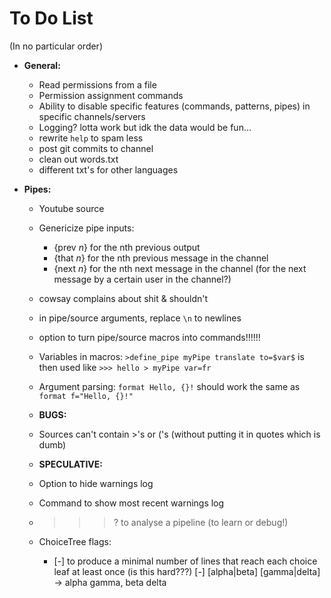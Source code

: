 # To Do List

(In no particular order)


* **General:**
    * Read permissions from a file
    * Permission assignment commands
    * Ability to disable specific features (commands, patterns, pipes) in specific channels/servers
    * Logging? lotta work but idk the data would be fun...
    * rewrite `help` to spam less
    * post git commits to channel
    * clean out words.txt
    * different txt's for other languages

* **Pipes:**
    * Youtube source
    * Genericize pipe inputs:
        * {prev *n*} for the nth previous output
        * {that *n*} for the nth previous message in the channel
        * {next *n*} for the nth next message in the channel (for the next message by a certain user in the channel?)

    * cowsay complains about shit & shouldn't

    * in pipe/source arguments, replace `\n` to newlines

    * option to turn pipe/source macros into commands!!!!!!
    * Variables in macros: `>define_pipe myPipe translate to=$var$` is then used like `>>> hello > myPipe var=fr`

    * Argument parsing: `format Hello, {}!` should work the same as `format f="Hello, {}!"`

    * **BUGS:**
    * Sources can't contain >'s or ('s (without putting it in quotes which is dumb)

    * **SPECULATIVE:**
    * Option to hide warnings log
    * Command to show most recent warnings log
    * >>>? to analyse a pipeline (to learn or debug!)
    * ChoiceTree flags:
        * [-] to produce a minimal number of lines that reach each choice leaf at least once (is this hard???)
            [-] [alpha|beta] [gamma|delta] → alpha gamma, beta delta